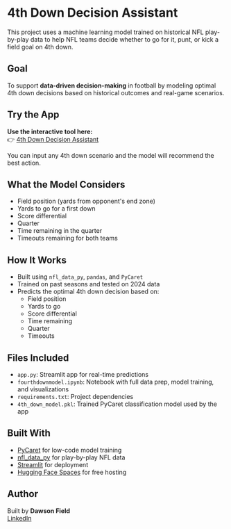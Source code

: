 # 4th Down Decision Assistant

This project uses a machine learning model trained on historical NFL play-by-play data to help NFL teams decide whether to go for it, punt, or kick a field goal on 4th down.

## Goal

To support **data-driven decision-making** in football by modeling optimal 4th down decisions based on historical outcomes and real-game scenarios.


## Try the App

**Use the interactive tool here:**  
👉 [4th Down Decision Assistant](https://dawsonfield-4th-down-decision-model.hf.space)

You can input any 4th down scenario and the model will recommend the best action.



## What the Model Considers

- Field position (yards from opponent's end zone)
- Yards to go for a first down
- Score differential
- Quarter
- Time remaining in the quarter
- Timeouts remaining for both teams


## How It Works

- Built using `nfl_data_py`, `pandas`, and `PyCaret`
- Trained on past seasons and tested on 2024 data
- Predicts the optimal 4th down decision based on:
  - Field position
  - Yards to go
  - Score differential
  - Time remaining
  - Quarter
  - Timeouts


## Files Included

- `app.py`: Streamlit app for real-time predictions
- `fourthdownmodel.ipynb`: Notebook with full data prep, model training, and visualizations
- `requirements.txt`: Project dependencies
- `4th_down_model.pkl`: Trained PyCaret classification model used by the app 

## Built With

- [PyCaret](https://pycaret.org/) for low-code model training
- [nfl_data_py](https://github.com/nflverse/nfl_data_py) for play-by-play NFL data
- [Streamlit](https://streamlit.io/) for deployment
- [Hugging Face Spaces](https://huggingface.co/spaces) for free hosting

## Author

Built by **Dawson Field**  
[LinkedIn](https://www.linkedin.com/in/dawson-field)
